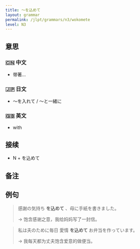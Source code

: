 ```yaml
---
title: 〜を込めて
layout: grammar
permalink: /jlpt/grammars/n3/wokomete
level: N3
---
```


## 意思

### 🇨🇳 中文

- 带著...

### 🇯🇵 日文

- 〜を入れて / 〜と一緒に

### 🇬🇧 英文

- with

## 接续

- N + を込めて

## 备注


## 例句

> 感謝の気持ち **を込めて** 、母に手紙を書きました。
>
> → 饱含感谢之意，我给妈妈写了一封信。

> 私は夫のために毎日 愛情 **を込めて** お弁当を作っています。
>
> → 我每天都为丈夫饱含爱意的做便当。

